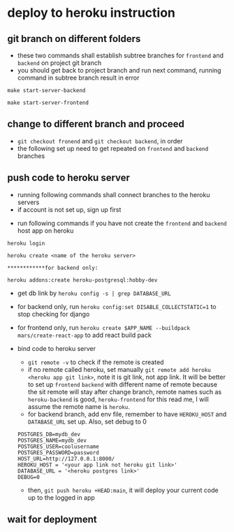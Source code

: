 # deploy to heroku instruction

## git branch on different folders
* these two commands shall establish subtree branches for `frontend` and `backend` on project git branch
* you should get back to project branch and run next command, running command in subtree branch result in error
``` 
make start-server-backend

make start-server-frontend
```

## change to different branch and proceed
* `git checkout fronend` and `git checkout backend`, in order
* the following set up need to get repeated on `frontend` and `backend` branches

## push code to heroku server
* running following commands shall connect branches to the heroku servers
* if account is not set up, sign up first


- run following commands if you have not create the `frontend` and `backend` host app on heroku
```
heroku login

heroku create <name of the heroku server>

************for backend only:

heroku addons:create heroku-postgresql:hobby-dev
```
- get db link by `heroku config -s | grep DATABASE_URL`
- for backend only, run `heroku config:set DISABLE_COLLECTSTATIC=1` to stop checking for django
- for frontend only, run `heroku create $APP_NAME --buildpack mars/create-react-app` to add react build pack

- bind code to heroku server
  - `git remote -v` to check if the remote is created
  - if no remote called heroku, set manually `git remote add heroku <heroku app git link>`, note it is git link, not app link. It will be better to set up `frontend` `backend` with different name of remote because the sit remote will stay after change branch, remote names such as `heroku-backend` is good, `heroku-frontend` for this read me, I will assume the remote name is `heroku`.
  - for backend branch, add env file, remember to have `HEROKU_HOST` and `DATABASE_URL` set up. Also, set debug to 0
  ```
  POSTGRES_DB=mydb_dev
  POSTGRES_NAME=mydb_dev
  POSTGRES_USER=coolusername
  POSTGRES_PASSWORD=password
  HOST_URL=http://127.0.0.1:8000/
  HEROKU_HOST = '<your app link not heroku git link>'
  DATABASE_URL = '<heroku postgres link>'
  DEBUG=0
  ```
  - then, `git push heroku +HEAD:main`, it will deploy your current code up to the logged in app

## wait for deployment

